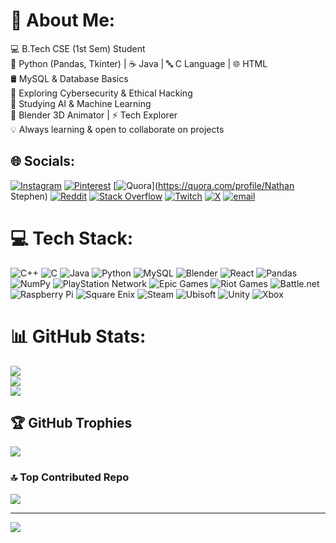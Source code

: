 # 💫 About Me:
💻 B.Tech CSE (1st Sem) Student<br>🐍 Python (Pandas, Tkinter) | ☕ Java | 🔤 C Language | 🌐 HTML<br>🛢️ MySQL & Database Basics<br>🔐 Exploring Cybersecurity & Ethical Hacking<br>🤖 Studying AI & Machine Learning<br>🎨 Blender 3D Animator | ⚡ Tech Explorer<br>💡 Always learning & open to collaborate on projects


## 🌐 Socials:
[![Instagram](https://img.shields.io/badge/Instagram-%23E4405F.svg?logo=Instagram&logoColor=white)](https://instagram.com/nathan_ret0_0) [![Pinterest](https://img.shields.io/badge/Pinterest-%23E60023.svg?logo=Pinterest&logoColor=white)](https://pinterest.com/ret_ice0) [![Quora](https://img.shields.io/badge/Quora-%23B92B27.svg?logo=Quora&logoColor=white)](https://quora.com/profile/Nathan Stephen) [![Reddit](https://img.shields.io/badge/Reddit-%23FF4500.svg?logo=Reddit&logoColor=white)](https://reddit.com/user/nathan_ret0) [![Stack Overflow](https://img.shields.io/badge/-Stackoverflow-FE7A16?logo=stack-overflow&logoColor=white)](https://stackoverflow.com/users/user:31507087) [![Twitch](https://img.shields.io/badge/Twitch-%239146FF.svg?logo=Twitch&logoColor=white)](https://twitch.tv/nathan_ret00) [![X](https://img.shields.io/badge/X-black.svg?logo=X&logoColor=white)](https://x.com/nath_ret0_0) [![email](https://img.shields.io/badge/Email-D14836?logo=gmail&logoColor=white)](mailto:nathansteephen.dev@gmail.com) 

# 💻 Tech Stack:
![C++](https://img.shields.io/badge/c++-%2300599C.svg?style=for-the-badge&logo=c%2B%2B&logoColor=white) ![C](https://img.shields.io/badge/c-%2300599C.svg?style=for-the-badge&logo=c&logoColor=white) ![Java](https://img.shields.io/badge/java-%23ED8B00.svg?style=for-the-badge&logo=openjdk&logoColor=white) ![Python](https://img.shields.io/badge/python-3670A0?style=for-the-badge&logo=python&logoColor=ffdd54) ![MySQL](https://img.shields.io/badge/mysql-4479A1.svg?style=for-the-badge&logo=mysql&logoColor=white) ![Blender](https://img.shields.io/badge/blender-%23F5792A.svg?style=for-the-badge&logo=blender&logoColor=white) ![React](https://img.shields.io/badge/react-%2320232a.svg?style=for-the-badge&logo=react&logoColor=%2361DAFB) ![Pandas](https://img.shields.io/badge/pandas-%23150458.svg?style=for-the-badge&logo=pandas&logoColor=white) ![NumPy](https://img.shields.io/badge/numpy-%23013243.svg?style=for-the-badge&logo=numpy&logoColor=white) ![PlayStation Network](https://img.shields.io/badge/PSN-%230070D1.svg?style=for-the-badge&logo=Playstation&logoColor=white) ![Epic Games](https://img.shields.io/badge/epicgames-%23313131.svg?style=for-the-badge&logo=epicgames&logoColor=white) ![Riot Games](https://img.shields.io/badge/riotgames-D32936.svg?style=for-the-badge&logo=riotgames&logoColor=white) ![Battle.net](https://img.shields.io/badge/battle.net-%2300AEFF.svg?style=for-the-badge&logo=battle.net&logoColor=white) ![Raspberry Pi](https://img.shields.io/badge/-Raspberry_Pi-C51A4A?style=for-the-badge&logo=Raspberry-Pi) ![Square Enix](https://img.shields.io/badge/SquareEnix-%23ED1C24.svg?style=for-the-badge&logo=SquareEnix&logoColor=white) ![Steam](https://img.shields.io/badge/steam-%23000000.svg?style=for-the-badge&logo=steam&logoColor=white) ![Ubisoft](https://img.shields.io/badge/Ubisoft-%23F5F5F5.svg?style=for-the-badge&logo=Ubisoft&logoColor=black) ![Unity](https://img.shields.io/badge/unity-%23000000.svg?style=for-the-badge&logo=unity&logoColor=white) ![Xbox](https://img.shields.io/badge/xbox-%23107C10.svg?style=for-the-badge&logo=xbox&logoColor=white)
# 📊 GitHub Stats:
![](https://github-readme-stats.vercel.app/api?username=nathandev-ret0&theme=dark&hide_border=false&include_all_commits=false&count_private=false)<br/>
![](https://nirzak-streak-stats.vercel.app/?user=nathandev-ret0&theme=dark&hide_border=false)<br/>
![](https://github-readme-stats.vercel.app/api/top-langs/?username=nathandev-ret0&theme=dark&hide_border=false&include_all_commits=false&count_private=false&layout=compact)

## 🏆 GitHub Trophies
![](https://github-profile-trophy.vercel.app/?username=nathandev-ret0&theme=radical&no-frame=false&no-bg=true&margin-w=4)

### 🔝 Top Contributed Repo
![](https://github-contributor-stats.vercel.app/api?username=nathandev-ret0&limit=5&theme=dark&combine_all_yearly_contributions=true)

---
[![](https://visitcount.itsvg.in/api?id=nathandev-ret0&icon=2&color=1)](https://visitcount.itsvg.in)

<!-- Proudly created with GPRM ( https://gprm.itsvg.in ) -->
